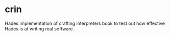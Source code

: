 # crin
Hades implementation of crafting interpreters book to test out how effective Hades is at writing real software.
